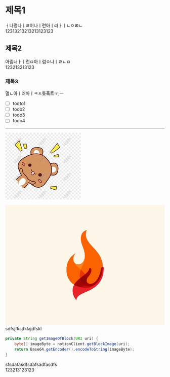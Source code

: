 # 제목1  
ㅓ나렁나ㅣㄹ어나ㅣ런아ㅣ러ㅏㅣㄴㅇㄻㄴ  
12313213213213123123  
    
    
## 제목2  
아림너ㅏㅣ런ㅁ아ㅣ럼ㅇ나ㅣㄹㄴㅁ  
123213213123  
### 제목3  
멀ㄴ아ㅣ러마ㅣㅋㅊ틏풐트ㅜ,ㅡ  
    
- [ ] todto1  
- [ ] todo2  
- [ ] todo3  
- [ ] todo4  
    
---  
![TIL_IMAGE](../resources/images/154d5101-8416-493c-90af-946bb9264bac-demo_image.jpg)  
    
    
![TIL_IMAGE](../resources/images/4e23b08e-2d49-4b49-b1fa-780ad55257d0-퐈이여!.jpeg)  
sdfsjfksjfklajdfskl  
    
```java  
private String getImageOfBlock(URI uri) {
    byte[] imageByte = notionClient.getBlockImage(uri);
    return Base64.getEncoder().encodeToString(imageByte);
}  
```  
sfsdafasdfsdafsadfasdfs  
123213123123  

